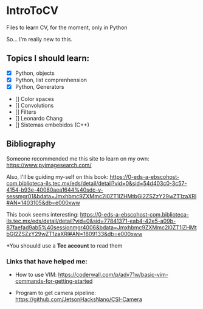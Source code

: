 # IntroToCV
Files to learn CV, for the moment, only in Python


So... I'm really new to this.

## Topics I should learn: 

- [x] Python, objects
- [x] Python, list comprenhension
- [x] Python, Generators
- [] Color spaces
- [] Convolutions
- [] Filters
- [] Leonardo Chang
- [] Sistemas embebidos (C++)

## Bibliography

Someone recommended me this site to learn on my own: https://www.pyimagesearch.com/

Also, I'll be guiding my-self on this book:
https://0-eds-a-ebscohost-com.biblioteca-ils.tec.mx/eds/detail/detail?vid=0&sid=54d403c0-3c57-4154-b93e-40080aea1644%40sdc-v-sessmgr01&bdata=Jmxhbmc9ZXMmc2l0ZT1lZHMtbGl2ZSZzY29wZT1zaXRl#AN=1403105&db=e000xww

This book seems interesting: 
https://0-eds-a-ebscohost-com.biblioteca-ils.tec.mx/eds/detail/detail?vid=0&sid=77841371-eab4-42e5-a09b-87faefad9ab5%40sessionmgr4006&bdata=Jmxhbmc9ZXMmc2l0ZT1lZHMtbGl2ZSZzY29wZT1zaXRl#AN=1809133&db=e000xww

*You shouuld use a **Tec account** to read them

### Links that have helped me:

* How to use VIM: https://coderwall.com/p/adv71w/basic-vim-commands-for-getting-started


* Program to get camera pipeline: https://github.com/JetsonHacksNano/CSI-Camera


